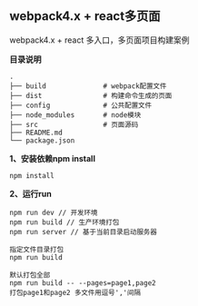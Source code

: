 ## webpack4.x + react多页面

webpack4.x + react 多入口，多页面项目构建案例 

**目录说明**

```shell
.
├── build              # webpack配置文件
├── dist               # 构建命令生成的页面
├── config             # 公共配置文件
├── node_modules       # node模块
├── src                # 页面源码
├── README.md
└── package.json
```

**1、安装依赖npm install**

```
npm install
```

**2、运行run**

```
npm run dev // 开发环境
npm run build // 生产环境打包
npm run server // 基于当前目录启动服务器

指定文件目录打包
npm run build

默认打包全部
npm run build -- --pages=page1,page2
打包page1和page2 多文件用逗号','间隔

```
